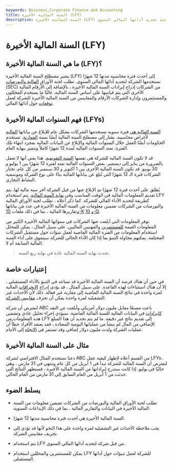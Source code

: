 ```yaml
---
keywords: Business,Corporate Finance and Accounting
title: السنة المالية الأخيرة (LFY)
description: السنة المالية الأخيرة (LFY) هي أحدث فترة محاسبية مدتها 12 شهرًا تستخدمها الشركة عند تحديد أدائها المالي السنوي.
---
```


# السنة المالية الأخيرة (LFY)
## ما هي السنة المالية الأخيرة (LFY)؟

يشير مصطلح السنة المالية الأخيرة (LFY) إلى أحدث فترة محاسبية مدتها 12 شهرًا تستخدمها الشركة لتحديد أدائها المالي السنوي. تطلب لجنة الأوراق [المالية والبورصات](/sec) (SEC) من الشركات إدراج إيرادات السنة المالية الأخيرة ، بالإضافة إلى الأرقام المالية الأخرى التي يتم قياسها على أساس السنة المالية. غالبًا ما يستخدم المحللون والمستثمرون وإدارة الشركات الأرقام والمقاييس من السنة المالية الأخيرة للشركة لعمل [توقعات](/forecasting) حول أدائها المالي.

## فهم السنوات المالية الأخيرة (LFYs)

[السنة المالية هي](/fiscalyear) فترة سنوية تستخدمها الشركات بشكل عام للإبلاغ عن بياناتها [المالية](/financial-statements) لأغراض محاسبية. يشار إلى مصطلح السنة المالية أيضًا بسنة [الموازنة](/budget). تستخدم الحكومات أيضًا العمل خلال السنوات المالية والإبلاغ عن البيانات المالية بمجرد انتهاء تلك الفترة. تمتد السنوات المالية لمدة 12 شهرًا كاملاً وتتميز بنهاية العام.

قد لا تكون السنة المالية للشركة هي نفسها [السنة التقويمية](/calendaryear). هذا يعني أنها لا تعمل بالضرورة من يناير إلى ديسمبر. بعض السنوات المالية تمتد لفترة 12 شهرًا بين 1 يوليو و 30 يونيو. قد تكون السنة المالية الأخرى بين 1 أكتوبر و 30 سبتمبر من كل عام. تختار الشركات فترة الـ 12 شهرًا التي تُبلغ عن بياناتها المالية بناءً على نوع الشركة وموسمية النشاط التجاري.

يُطلق على أحدث فترة 12 شهرًا تم الإبلاغ عنها من قبل الشركة آخر سنة مالية لها. يتم تقديم المعلومات المالية في الوقت المناسب وفي [نهاية السنة المالية](/fiscalyearend). يتم استخدام LFY كطريقة لتحديد الأداء المالي للشركة. كما ذكر أعلاه ، تطلب لجنة الأوراق المالية والبورصات من الشركات تضمين معلومات من السنة المالية الأخيرة في عدد من بياناتها وتقاريرها المالية ، بما في ذلك ملفات [10-K](/10-k) و [10-Q](/10q).

توفر المعلومات التي أبلغت عنها الشركات في سنواتها المالية الأخيرة الكثير من المعلومات القيمة [للمستثمرين](/investor) والمهنيين الماليين. على سبيل المثال ، يمكن للمحلل استخدام المعلومات من الفترة المالية الماضية لعمل تنبؤات حول مستقبل الشركات المختلفة. يمكنهم محاولة التنبؤ بما إذا كان الأداء الحالي للشركة سيتفوق على أداء السنة المالية السابقة أم لا.

> تحدث نهاية السنة المالية عادة في نهاية ربع السنة.

>

## إعتبارات خاصة

في حين أن هناك فرصة أن السنة المالية الأخيرة قد تساعد في التنبؤ بالأداء المستقبلي ، إلا أن هناك استثناءات لهذه القاعدة. على سبيل المثال ، قد يؤدي إدراج [الانحرافات](/anomaly) المالية لمرة واحدة في نتائج السنة المالية الماضية إلى مقارنة غير فعالة. ذلك لأن الأحداث غير التشغيلية لمرة واحدة يمكن أن تحرف [مقاييس الشركة](/metrics).

لنفترض أن شركة ABC باعت مصنعًا مقابل مليون دولار أمريكي وأبلغت عن النقد [كإيرادات](/revenue) في البيانات المالية للسنة المالية الماضية. سيؤدي إجراء تحليل عادي وتضمين هذه المعلومات من LFY إلى تقديم نتائج غير دقيقة. ما لم يتم تحديد أن هذا المبلغ الإضافي من المال لم ينشأ من عملياتها اليومية المعتادة ، فقد يعتقد الأفراد خطأً أن عمليات الشركة ولدت مليون دولار إضافي وقد تستمر في [الاتجاه](/trend) إلى الأمام.

## مثال على السنة المالية الأخيرة

دعنا نستخدم المثال الافتراضي لشركة ABC من القسم أعلاه لإظهار كيفية عمل LFYs. لنفترض أن السنة المالية للشركة تبدأ في 1 أبريل من كل عام وتنتهي في 31 مارس ، وهي حاليًا في يوليو. إذا كانت ستدرج إيراداتها من السنة المالية الأخيرة ، فستظهر النتائج التي حدثت من 1 أبريل من العام السابق إلى 31 مارس من العام الحالي.

## يسلط الضوء

- تطلب لجنة الأوراق المالية والبورصات من الشركات تضمين معلومات من السنة المالية الأخيرة في البيانات والتقارير المالية ، بما في ذلك الإيداعات السنوية.

- السنة المالية الأخيرة هي أحدث فترة محاسبية مدتها 12 شهرًا.

- يجب ملاحظة الأحداث غير التشغيلية لمرة واحدة على هذا النحو لأنها قد تؤدي إلى تحريف مقاييس الشركة.

- يتم استخدام LFY من قبل شركة لتحديد أدائها المالي السنوي.

- يمكن للمستثمرين والمحللين استخدام LFY للشركة لعمل تنبؤات حول أدائها المستقبلي.

